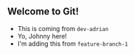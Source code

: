 ## Welcome to Git!

- This is coming from `dev-adrian`
- Yo, Johnny here!
- I'm adding this from `feature-branch-1`